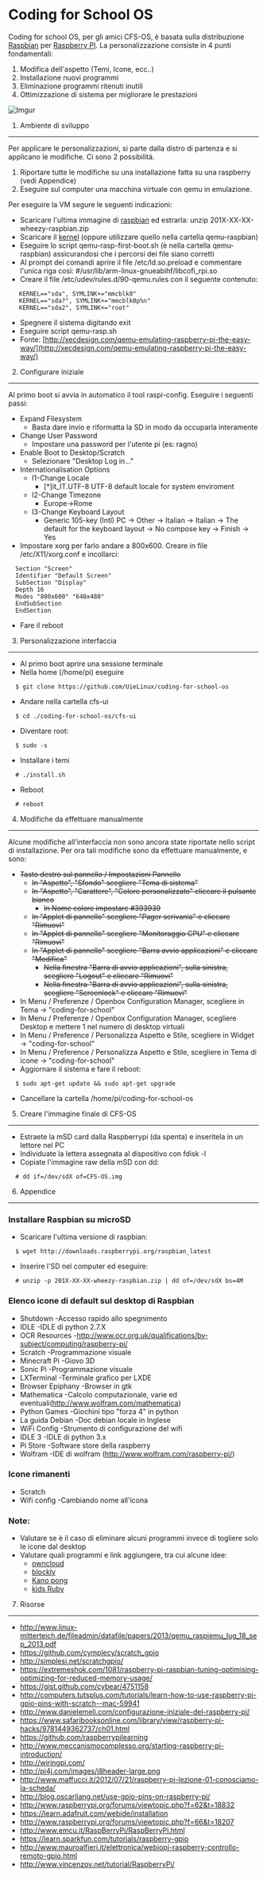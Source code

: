 Coding for School OS
===
Coding for school OS, per gli amici CFS-OS, è basata sulla distribuzione [Raspbian](http://www.raspbian.org) per [Raspberry PI](http://www.raspberrypi.org).
La personalizzazione consiste in 4 punti fondamentali:

1. Modifica dell'aspetto (Temi, Icone, ecc..)
2. Installazione nuovi programmi
3. Eliminazione programmi ritenuti inutili
4. Ottimizzazione di sistema per migliorare le prestazioni 

![Imgur](http://i.imgur.com/vFVXEB7.png?1)

1. Ambiente di sviluppo
---
Per applicare le personalizzazioni, si parte dalla distro di partenza e si applicano le modifiche.
Ci sono 2 possibilità.

1. Riportare tutte le modifiche su una installazione fatta su una raspberry (vedi Appendice)
2. Eseguire sul computer una macchina virtuale con qemu in emulazione.

Per eseguire la VM segure le seguenti indicazioni:

* Scaricare l'ultima immagine di [raspbian](http://downloads.raspberrypi.org/raspbian_latest) ed estrarla: unzip 201X-XX-XX-wheezy-raspbian.zip
* Scaricare il [kernel](http://xecdesign.com/downloads/linux-qemu/kernel-qemu) (oppure utilizzare quello nella cartella qemu-raspbian)
* Eseguire lo script qemu-rasp-first-boot.sh (è nella cartella qemu-raspbian) assicurandosi che i percorsi dei file siano corretti
* Al prompt dei comandi aprire il file /etc/ld.so.preload e commentare l'unica riga così: #/usr/lib/arm-linux-gnueabihf/libcofi_rpi.so
* Creare il file /etc/udev/rules.d/90-qemu.rules con il seguente contenuto:
```
   KERNEL=="sda", SYMLINK+="mmcblk0"
   KERNEL=="sda?", SYMLINK+="mmcblk0p%n"
   KERNEL=="sda2", SYMLINK+="root"
```
* Spegnere il sistema digitando exit
* Eseguire script qemu-rasp.sh
* Fonte: [http://xecdesign.com/qemu-emulating-raspberry-pi-the-easy-way/](http://xecdesign.com/qemu-emulating-raspberry-pi-the-easy-way/)


2. Configurare iniziale
---
Al primo boot si avvia in automatico il tool raspi-config. Eseguire i seguenti passi:

* Expand Filesystem
  - Basta dare invio e riformatta la SD in modo da occuparla interamente
* Change User Password
  - Impostare una password per l'utente pi (es: ragno)
* Enable Boot to Desktop/Scratch
  - Selezionare "Desktop Log in..."
* Internationalisation Options
  - I1-Change Locale
      - [*]it_IT.UTF-8 UTF-8 default locale for system enviroment
  - I2-Change Timezone
      - Europe->Rome
  - I3-Change Keyboard Layout
      - Generic 105-key (Intl) PC -> Other -> Italian -> Italian -> The default for
     the keyboard layout -> No compose key -> Finish -> Yes
* Impostare xorg per farlo andare a 800x600. Creare in file /etc/X11/xorg.conf e incollarci:
```
  Section "Screen"
  Identifier "Default Screen"
  SubSection "Display"
  Depth 16
  Modes "800x600" "640x480"
  EndSubSection
  EndSection
```
* Fare il reboot

3. Personalizzazione interfaccia
---

* Al primo boot aprire una sessione terminale
* Nella home (/home/pi) eseguire
```
  $ git clone https://github.com/UieLinux/coding-for-school-os
```
* Andare nella cartella cfs-ui
```
  $ cd ./coding-for-school-os/cfs-ui
```
* Diventare root:
```
  $ sudo -s
```
* Installare i temi
```
  # ./install.sh
```

* Reboot
```
  # reboot
```

4. Modifiche da effettuare manualmente
---
Alcune modifiche all'interfaccia non sono ancora state riportate nello script di installazione. Per ora tali modifiche sono da effettuare manualmente, e sono:

* ~~Tasto destro sul pannello / Impostazioni Pannello~~
   * ~~In "Aspetto", "Sfondo" scegliere "Tema di sistema"~~
   * ~~In "Aspetto", "Carattere", "Colore personalizzato" cliccare il pulsante bianco~~
      * ~~In Nome colore impostare #393939~~
   * ~~In "Applet di pannello" scegliere "Pager scrivania" e cliccare "Rimuovi"~~
   * ~~In "Applet di pannello" scegliere "Monitoraggio CPU" e cliccare "Rimuovi"~~
   * ~~In "Applet di pannello" scegliere "Barra avvio applicazioni" e cliccare "Modifica"~~
      * ~~Nella finestra "Barra di avvio applicazioni", sulla sinistra, scegliere "Logout" e cliccare "Rimuovi"~~
      * ~~Nella finestra "Barra di avvio applicazioni", sulla sinistra, scegliere "Screenlock" e cliccare "Rimuovi"~~
* In Menu / Preferenze / Openbox Configuration Manager, scegliere in Tema -> "coding-for-school"
* In Menu / Preferenze / Openbox Configuration Manager, scegliere Desktop e mettere 1 nel numero di desktop virtuali
* In Menu / Preference / Personalizza Aspetto e Stile, scegliere in Widget -> "coding-for-school"
* In Menu / Preference / Personalizza Aspetto e Stile, scegliere in Tema di icone -> "coding-for-school"
* Aggiornare il sistema e fare il reboot:
```
  $ sudo apt-get update && sudo apt-get upgrade
```
* Cancellare la cartella /home/pi/coding-for-school-os

5. Creare l'immagine finale di CFS-OS
---
* Estraete la mSD card dalla Raspberrypi (da spenta) e inseritela in un lettore nel PC
* Individuate la lettera assegnata al dispositivo con fdisk -l
* Copiate l'immagine raw della mSD con dd:
```
  # dd if=/dev/sdX of=CFS-OS.img
```

6. Appendice
---
### Installare Raspbian su microSD

* Scaricare l'ultima versione di raspbian:
```
  $ wget http://downloads.raspberrypi.org/raspbian_latest
```
* Inserire l'SD nel computer ed eseguire:
```
  # unzip -p 201X-XX-XX-wheezy-raspbian.zip | dd of=/dev/sdX bs=4M
```

### Elenco icone di default sul desktop di Raspbian

- Shutdown		-Accesso rapido allo spegnimento
- IDLE			-IDLE di python 2.7.X	
- OCR Resources		-http://www.ocr.org.uk/qualifications/by-subject/computing/raspberry-pi/
- Scratch		-Programmazione visuale
- Minecraft Pi		-Giovo 3D
- Sonic Pi		-Programmazione visuale
- LXTerminal		-Terminale grafico per LXDE
- Browser Epiphany	-Browser in gtk
- Mathematica		-Calcolo computazionale, varie ed eventuali(http://www.wolfram.com/mathematica)
- Python Games		-Giochini tipo "forza 4" in python
- La guida Debian	-Doc debian locale in Inglese
- WiFi Config		-Strumento di configurazione del wifi
- IDLE 3			-IDLE di python 3.x
- Pi Store		-Software store della raspberry
- Wolfram		-IDE di wolfram (http://www.wolfram.com/raspberry-pi/)

### Icone rimanenti

- Scratch
- Wifi config		-Cambiando nome all'icona

### Note:

* Valutare se è il caso di eliminare alcuni programmi invece di togliere solo le icone dal desktop
* Valutare quali programmi e link aggiungere, tra cui alcune idee:
  - [owncloud](http://owncloud.org/)
  - [blockly](https://code.google.com/p/blockly/)
  - [Kano pong](http://www.codecademy.com/courses/kano-pong/0/1)
  - [kids Ruby](http://kidsruby.com)

7. Risorse
--- 
* http://www.linux-mitterteich.de/fileadmin/datafile/papers/2013/qemu_raspiemu_lug_18_sep_2013.pdf
* https://github.com/cymplecy/scratch_gpio
* http://simplesi.net/scratchgpio/
* https://extremeshok.com/1081/raspberry-pi-raspbian-tuning-optimising-optimizing-for-reduced-memory-usage/
* https://gist.github.com/cybear/4751158
* http://computers.tutsplus.com/tutorials/learn-how-to-use-raspberry-pi-gpio-pins-with-scratch--mac-59941
* http://www.danielemeli.com/configurazione-iniziale-del-raspberry-pi/
* https://www.safaribooksonline.com/library/view/raspberry-pi-hacks/9781449362737/ch01.html
* https://github.com/raspberrypilearning
* http://www.meccanismocomplesso.org/starting-raspberry-pi-introduction/
* http://wiringpi.com/
* http://pi4j.com/images/j8header-large.png
* http://www.maffucci.it/2012/07/21/raspberry-pi-lezione-01-conosciamo-la-scheda/
* http://blog.oscarliang.net/use-gpio-pins-on-raspberry-pi/
* http://www.raspberrypi.org/forums/viewtopic.php?f=62&t=18832
* https://learn.adafruit.com/webide/installation
* http://www.raspberrypi.org/forums/viewtopic.php?f=66&t=18207
* http://www.emcu.it/RaspBerryPi/RaspBerryPi.html
* https://learn.sparkfun.com/tutorials/raspberry-gpio
* http://www.mauroalfieri.it/elettronica/webiopi-raspberry-controllo-remoto-gpio.html
* http://www.vincenzov.net/tutorial/RaspberryPi/
